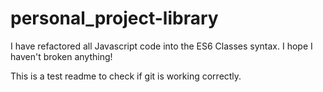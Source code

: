# personal_project-library

I have refactored all Javascript code into the ES6 Classes syntax. I hope I haven't broken anything!

This is a test readme to check if git is working correctly.
